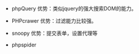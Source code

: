 * phpQuery
优势：类似jquery的强大搜索DOM的能力。 

* PHPcrawer
优势：过滤能力比较强。 

* snoopy
优势：提交表单，设置代理等 

* phpspider
